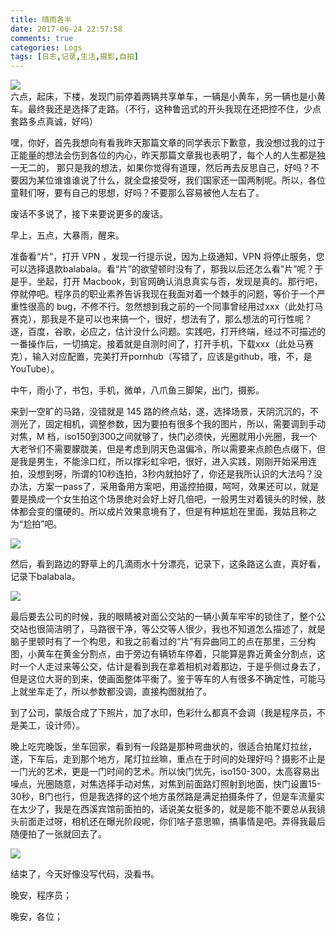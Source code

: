 ```yaml
---
title: 晴雨各半
date: 2017-06-24 22:57:58
comments: true
categories: Logs
tags: [日志,记录,生活,摄影,自拍]
---
```

![](http://wx1.sinaimg.cn/mw690/ad108d28gy1fgwges1gvbj21kw16o4qp.jpg)  
六点，起床，下楼，发现门前停着两辆共享单车，一辆是小黄车，另一辆也是小黄车。最终我还是选择了走路。（不行，这种鲁迅式的开头我现在还把控不住，少点套路多点真诚，好吗）  

嘿，你好，首先我想向有看我昨天那篇文章的同学表示下歉意，我没想过我的过于正能量的想法会伤到各位的内心，昨天那篇文章我也表明了，每个人的人生都是独一无二的，<!--more--> 那只是我的想法，如果你觉得有道理，然后再去反思自己，好吗？不要因为某位谁谁谁说了什么，就全盘接受呀，我们国家还一国两制呢。所以，各位童鞋们呀，要有自己的思想，好吗？不要那么容易被他人左右了。  

废话不多说了，接下来要说更多的废话。   

早上，五点，大暴雨，醒来。  

准备看“片”，打开 VPN ，发现一行提示说，因为上级通知，VPN 将停止服务，您可以选择退款balabala。看“片”的欲望顿时没有了，那我以后还怎么看“片”呢？于是乎，坐起，打开 Macbook，到官网确认消息真实与否，发现是真的。那行吧，停就停吧。程序员的职业素养告诉我现在我面对着一个棘手的问题，等价于一个严重性很高的 bug，不修不行。忽然想到我之前的一个同事曾经用过xxx（此处打马赛克），那我是不是可以也来搞一个，很好，想法有了，那么想法的可行性呢？遂，百度，谷歌，必应之，估计没什么问题。实践吧，打开终端，经过不可描述的一番操作后，一切搞定。接着就是自测时间了，打开手机，下载xxx（此处马赛克），输入对应配置，完美打开pornhub（写错了，应该是github，哦，不，是 YouTube）。  

中午，雨小了，书包，手机，微单，八爪鱼三脚架，出门，摄影。  

来到一空旷的马路，没错就是 145 路的终点站，遂，选择场景，天阴沉沉的，不测光了，固定相机，调整参数，因为要拍有很多个我的图片，所以，需要调到手动对焦，M 档，iso150到300之间就够了，快门必须快，光圈就用小光圈，我一个大老爷们不需要朦胧美，但是考虑到阴天色温偏冷，所以需要来点颜色点缀下，但是我是男生，不能涂口红，所以撑彩虹伞吧，很好，进入实践，刚刚开始采用连拍，没想到呀，所谓的10秒连拍，3秒内就拍好了，你还是我所认识的大法吗？没办法，方案一pass了，采用备用方案吧，用遥控拍摄，呵呵，效果还可以，就是要是换成一个女生拍这个场景绝对会好上好几倍吧，一般男生对着镜头的时候，肢体都会变的僵硬的。所以成片效果意境有了，但是有种尴尬在里面，我姑且称之为“尬拍”吧。  

![](http://wx3.sinaimg.cn/mw690/ad108d28gy1fgwgeu7v0jj21kw11x4qp.jpg)  

然后，看到路边的野草上的几滴雨水十分漂亮，记录下，这条路这么直，真好看，记录下balabala。  

![](http://wx1.sinaimg.cn/mw690/ad108d28gy1fgwget1ufvj218w0u0tpo.jpg)  

 最后要去公司的时候，我的眼睛被对面公交站的一辆小黄车牢牢的锁住了，整个公交站也很简洁明了，马路很干净，等公交等人很少，我也不知道怎么描述了，就是脑子里顿时有了一个构思，和我之前看过的“片”有异曲同工的点在那里，三分构图，小黄车在黄金分割点，由于旁边有辆轿车停着，只能算是靠近黄金分割点，这时一个人走过来等公交，估计是看到我在拿着相机对着那边，于是乎侧过身去了，但是这位大哥的到来，使画面整体平衡了。鉴于等车的人有很多不确定性，可能马上就坐车走了，所以参数都没调，直接构图就拍了。  

到了公司，蒙版合成了下照片，加了水印，色彩什么都真不会调（我是程序员，不是美工，设计师）。  

晚上吃完晚饭，坐车回家，看到有一段路是那种弯曲状的，很适合拍尾灯拉丝，遂，下车后，走到那个地方，尾灯拉丝嘛，重点在于时间的处理好吗？摄影不止是一门光的艺术，更是一门时间的艺术。所以快门优先，iso150-300，太高容易出噪点，光圈随意，对焦选择手动对焦，对焦到前面路灯照射到地面，快门设置15-30秒，B门也行，但是我选择的这个地方虽然路是满足拍摄条件了，但是车流量实在太少了，我是在西溪宾馆前面拍的，话说美女挺多的，就是能不能不要总从我镜头前面走过呀，相机还在曝光阶段呢，你们啥子意思嘛，搞事情是吧。弄得我最后随便拍了一张就回去了。  

![](http://wx3.sinaimg.cn/mw690/ad108d28gy1fgwoclpwnlj218w0u0h4u.jpg)  

结束了，今天好像没写代码，没看书。  

晚安，程序员；  

晚安，各位；